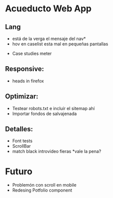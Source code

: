 # Acueducto Web App

## Lang

- está de la verga el mensaje del nav\*
- hov en caselist esta mal en pequeñas pantallas

* Case studies meter

## Responsive:

- heads in firefox

## Optimizar:

- Testear robots.txt e incluír el sitemap ahí
- Importar fondos de salvajenada

## Detalles:

- Font tests
- ScrollBar
- match black introvideo fieras \*vale la pena?

# Futuro

- Problemón con scroll en mobile
- Redesing Potfolio component
